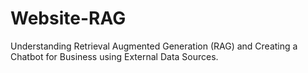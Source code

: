 # Website-RAG

Understanding Retrieval Augmented Generation (RAG) and Creating a Chatbot for Business using External Data Sources.
